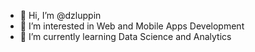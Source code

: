 - 👋 Hi, I’m @dzluppin
- 👀 I’m interested in Web and Mobile Apps Development
- 🌱 I’m currently learning Data Science and Analytics
<!--- 
- 💞️ I’m looking to collaborate on ...
- 📫 How to reach me ...
--->

<!---
dzluppin/dzluppin is a ✨ special ✨ repository because its `README.md` (this file) appears on your GitHub profile.
You can click the Preview link to take a look at your changes.
--->
